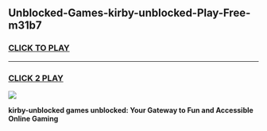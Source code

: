 
## Unblocked-Games-kirby-unblocked-Play-Free-m31b7
<h3>
<a href="https://premium76.site?title=kirby-unblocked&ref=17A">CLICK TO PLAY</a></h3>
<hr>

<h3>
<a href="https://premium76.site?title=kirby-unblocked&ref=17A">CLICK 2 PLAY</a>
  
</h3>

<a href="https://premium76.site?title=kirby-unblocked&ref=17A"><img src="https://clearcache.store/games.png"></a>


**kirby-unblocked games unblocked: Your Gateway to Fun and Accessible Online Gaming**
